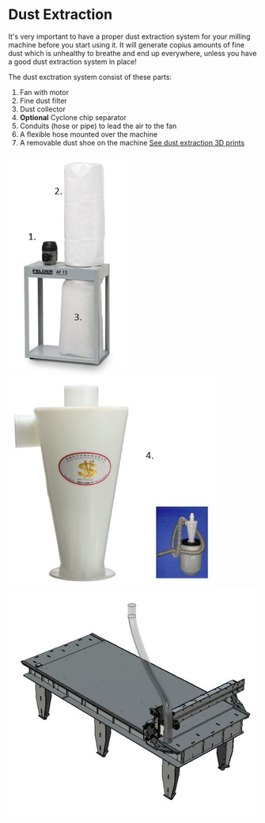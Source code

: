 # Dust Extraction

It's very important to have a proper dust extraction system for your milling machine before you start using it. It will generate copius amounts of fine dust which is unhealthy to breathe and end up everywhere, unless you have a good dust extraction system in place!

The dust exctration system consist of these parts:
1. Fan with motor
1. Fine dust filter
1. Dust collector
1. **Optional** Cyclone chip separator
1. Conduits (hose or pipe) to lead the air to the fan
1. A flexible hose mounted over the machine
1. A removable dust shoe on the machine [See dust extraction 3D prints](https://github.com/fellesverkstedet/fabricatable-machines/blob/master/humphrey-large-format-cnc/humphrey_v2/3d_prints/README.md#dust-skirt)

![dust](img/assembly/felder_dust_extractor.jpg)
![dust](img/assembly/cyclone.jpg)
![flexible hose](img/assembly/2.5m_hose.JPG)
